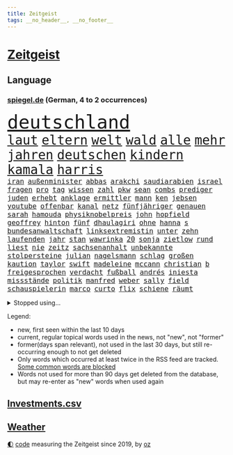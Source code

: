 ```yaml
---
title: Zeitgeist
tags: __no_header__, __no_footer__
---
```


# [Zeitgeist](https://oliz.io/zeitgeist/)

## Language

<h3><a href="https://www.spiegel.de" target="_blank">spiegel.de</a> (German, 4 to 2 occurrences)</h3>
<p style="font-family:monospace">
<span style="font-size:32pt"><a href="news_links.html#deutschland" class="current">deutschland</a></span>
<br>
<span style="font-size:22pt"><a href="news_links.html#laut" class="current">laut</a></span>
<span style="font-size:22pt"><a href="news_links.html#eltern" class="current">eltern</a></span>
<span style="font-size:22pt"><a href="news_links.html#welt" class="current">welt</a></span>
<span style="font-size:22pt"><a href="news_links.html#wald" class="current">wald</a></span>
<span style="font-size:22pt"><a href="news_links.html#alle" class="current">alle</a></span>
<span style="font-size:22pt"><a href="news_links.html#mehr" class="current">mehr</a></span>
<span style="font-size:22pt"><a href="news_links.html#jahren" class="current">jahren</a></span>
<span style="font-size:22pt"><a href="news_links.html#deutschen" class="current">deutschen</a></span>
<span style="font-size:22pt"><a href="news_links.html#kindern" class="current">kindern</a></span>
<span style="font-size:22pt"><a href="news_links.html#kamala" class="current">kamala</a></span>
<span style="font-size:22pt"><a href="news_links.html#harris" class="current">harris</a></span>
<br>
<span style="font-size:12pt"><a href="news_links.html#iran" class="current">iran</a></span>
<span style="font-size:12pt"><a href="news_links.html#außenminister" class="current">außenminister</a></span>
<span style="font-size:12pt"><a href="news_links.html#abbas" class="new">abbas</a></span>
<span style="font-size:12pt"><a href="news_links.html#arakchi" class="new">arakchi</a></span>
<span style="font-size:12pt"><a href="news_links.html#saudiarabien" class="current">saudiarabien</a></span>
<span style="font-size:12pt"><a href="news_links.html#israel" class="current">israel</a></span>
<span style="font-size:12pt"><a href="news_links.html#fragen" class="current">fragen</a></span>
<span style="font-size:12pt"><a href="news_links.html#pro" class="current">pro</a></span>
<span style="font-size:12pt"><a href="news_links.html#tag" class="current">tag</a></span>
<span style="font-size:12pt"><a href="news_links.html#wissen" class="current">wissen</a></span>
<span style="font-size:12pt"><a href="news_links.html#zahl" class="current">zahl</a></span>
<span style="font-size:12pt"><a href="news_links.html#pkw" class="current">pkw</a></span>
<span style="font-size:12pt"><a href="news_links.html#sean" class="current">sean</a></span>
<span style="font-size:12pt"><a href="news_links.html#combs" class="current">combs</a></span>
<span style="font-size:12pt"><a href="news_links.html#prediger" class="new">prediger</a></span>
<span style="font-size:12pt"><a href="news_links.html#juden" class="current">juden</a></span>
<span style="font-size:12pt"><a href="news_links.html#erhebt" class="current">erhebt</a></span>
<span style="font-size:12pt"><a href="news_links.html#anklage" class="current">anklage</a></span>
<span style="font-size:12pt"><a href="news_links.html#ermittler" class="current">ermittler</a></span>
<span style="font-size:12pt"><a href="news_links.html#mann" class="current">mann</a></span>
<span style="font-size:12pt"><a href="news_links.html#ken" class="new">ken</a></span>
<span style="font-size:12pt"><a href="news_links.html#jebsen" class="new">jebsen</a></span>
<span style="font-size:12pt"><a href="news_links.html#youtube" class="current">youtube</a></span>
<span style="font-size:12pt"><a href="news_links.html#offenbar" class="current">offenbar</a></span>
<span style="font-size:12pt"><a href="news_links.html#kanal" class="current">kanal</a></span>
<span style="font-size:12pt"><a href="news_links.html#netz" class="current">netz</a></span>
<span style="font-size:12pt"><a href="news_links.html#fünfjähriger" class="current">fünfjähriger</a></span>
<span style="font-size:12pt"><a href="news_links.html#genauen" class="current">genauen</a></span>
<span style="font-size:12pt"><a href="news_links.html#sarah" class="current">sarah</a></span>
<span style="font-size:12pt"><a href="news_links.html#hamouda" class="new">hamouda</a></span>
<span style="font-size:12pt"><a href="news_links.html#physiknobelpreis" class="new">physiknobelpreis</a></span>
<span style="font-size:12pt"><a href="news_links.html#john" class="current">john</a></span>
<span style="font-size:12pt"><a href="news_links.html#hopfield" class="new">hopfield</a></span>
<span style="font-size:12pt"><a href="news_links.html#geoffrey" class="new">geoffrey</a></span>
<span style="font-size:12pt"><a href="news_links.html#hinton" class="new">hinton</a></span>
<span style="font-size:12pt"><a href="news_links.html#fünf" class="current">fünf</a></span>
<span style="font-size:12pt"><a href="news_links.html#dhaulagiri" class="new">dhaulagiri</a></span>
<span style="font-size:12pt"><a href="news_links.html#ohne" class="current">ohne</a></span>
<span style="font-size:12pt"><a href="news_links.html#hanna" class="new">hanna</a></span>
<span style="font-size:12pt"><a href="news_links.html#s" class="current">s</a></span>
<span style="font-size:12pt"><a href="news_links.html#bundesanwaltschaft" class="current">bundesanwaltschaft</a></span>
<span style="font-size:12pt"><a href="news_links.html#linksextremistin" class="new">linksextremistin</a></span>
<span style="font-size:12pt"><a href="news_links.html#unter" class="current">unter</a></span>
<span style="font-size:12pt"><a href="news_links.html#zehn" class="current">zehn</a></span>
<span style="font-size:12pt"><a href="news_links.html#laufenden" class="current">laufenden</a></span>
<span style="font-size:12pt"><a href="news_links.html#jahr" class="current">jahr</a></span>
<span style="font-size:12pt"><a href="news_links.html#stan" class="new">stan</a></span>
<span style="font-size:12pt"><a href="news_links.html#wawrinka" class="new">wawrinka</a></span>
<span style="font-size:12pt"><a href="news_links.html#20" class="current">20</a></span>
<span style="font-size:12pt"><a href="news_links.html#sonja" class="current">sonja</a></span>
<span style="font-size:12pt"><a href="news_links.html#zietlow" class="new">zietlow</a></span>
<span style="font-size:12pt"><a href="news_links.html#rund" class="current">rund</a></span>
<span style="font-size:12pt"><a href="news_links.html#liest" class="current">liest</a></span>
<span style="font-size:12pt"><a href="news_links.html#nie" class="current">nie</a></span>
<span style="font-size:12pt"><a href="news_links.html#zeitz" class="current">zeitz</a></span>
<span style="font-size:12pt"><a href="news_links.html#sachsenanhalt" class="current">sachsenanhalt</a></span>
<span style="font-size:12pt"><a href="news_links.html#unbekannte" class="current">unbekannte</a></span>
<span style="font-size:12pt"><a href="news_links.html#stolpersteine" class="new">stolpersteine</a></span>
<span style="font-size:12pt"><a href="news_links.html#julian" class="current">julian</a></span>
<span style="font-size:12pt"><a href="news_links.html#nagelsmann" class="current">nagelsmann</a></span>
<span style="font-size:12pt"><a href="news_links.html#schlag" class="current">schlag</a></span>
<span style="font-size:12pt"><a href="news_links.html#großen" class="current">großen</a></span>
<span style="font-size:12pt"><a href="news_links.html#kaution" class="current">kaution</a></span>
<span style="font-size:12pt"><a href="news_links.html#taylor" class="current">taylor</a></span>
<span style="font-size:12pt"><a href="news_links.html#swift" class="current">swift</a></span>
<span style="font-size:12pt"><a href="news_links.html#madeleine" class="new">madeleine</a></span>
<span style="font-size:12pt"><a href="news_links.html#mccann" class="new">mccann</a></span>
<span style="font-size:12pt"><a href="news_links.html#christian" class="current">christian</a></span>
<span style="font-size:12pt"><a href="news_links.html#b" class="current">b</a></span>
<span style="font-size:12pt"><a href="news_links.html#freigesprochen" class="current">freigesprochen</a></span>
<span style="font-size:12pt"><a href="news_links.html#verdacht" class="current">verdacht</a></span>
<span style="font-size:12pt"><a href="news_links.html#fußball" class="current">fußball</a></span>
<span style="font-size:12pt"><a href="news_links.html#andrés" class="new">andrés</a></span>
<span style="font-size:12pt"><a href="news_links.html#iniesta" class="new">iniesta</a></span>
<span style="font-size:12pt"><a href="news_links.html#missstände" class="current">missstände</a></span>
<span style="font-size:12pt"><a href="news_links.html#politik" class="current">politik</a></span>
<span style="font-size:12pt"><a href="news_links.html#manfred" class="current">manfred</a></span>
<span style="font-size:12pt"><a href="news_links.html#weber" class="current">weber</a></span>
<span style="font-size:12pt"><a href="news_links.html#sally" class="current">sally</a></span>
<span style="font-size:12pt"><a href="news_links.html#field" class="new">field</a></span>
<span style="font-size:12pt"><a href="news_links.html#schauspielerin" class="current">schauspielerin</a></span>
<span style="font-size:12pt"><a href="news_links.html#marco" class="current">marco</a></span>
<span style="font-size:12pt"><a href="news_links.html#curto" class="new">curto</a></span>
<span style="font-size:12pt"><a href="news_links.html#flix" class="new">flix</a></span>
<span style="font-size:12pt"><a href="news_links.html#schiene" class="current">schiene</a></span>
<span style="font-size:12pt"><a href="news_links.html#räumt" class="current">räumt</a></span>
</p>
<details>
<summary>Stopped using...</summary>
<p class="former" style="font-size:12pt">
lebensmittel(1448) scheinen(1448) arbeitete(1447) eis(1446) gezogen(1446) lisa(1446) zurzeit(1446) ausländische(1445) konservativen(1445) verschiedene(1445) jahrzehnten(1444) märz(1444) nazis(1444) regel(1444) xi(1444) obama(1443) trend(1443) österreichische(1443) bereich(1442) internationaler(1442) liverpool(1442) räumen(1442) besiegt(1441) häufig(1441) ifoinstitut(1441) appelliert(1440) aufruf(1440) twitter(1440) verlegt(1440) vorhaben(1440) ausnahmen(1439) beamten(1439) bedrohung(1439) bemüht(1439) lager(1439) halbfinale(1438) infrage(1438) investoren(1438) jedem(1438) versprochen(1438) zugang(1438) abstand(1437) ankündigung(1437) erscheinen(1437) geschäfte(1437) voran(1437) 65(1436) anlass(1436) erdoğan(1436) freiburg(1436) frust(1436) leid(1436) mordes(1436) rückschlag(1436) united(1436) 27(1435) meinem(1435) planeten(1435) schwanger(1435) studierenden(1435) verbreiten(1435) preisen(1434) produzieren(1434) athleten(1433) körperverletzung(1431) schuss(1431) 3000(1430) 45(1430) projekt(1430) kürzlich(1429) verschwand(1428) gesetze(1427) jüngere(1427) küstenwache(1426) tür(1426) 1500(1425) fortgesetzt(1425) ministerium(1425) auflagen(1424) empfängt(1424) herz(1424) eigenes(1421) behalten(1420) gang(1420) ehe(1419) einschätzung(1418) hinten(1416) nasa(1415) retter(1412) bangen(1408) abgeschlossen(1399) kontert(1397) foto(1390) sachen(1363) heidelberg(1357) umbau(1346) langjährige(1339) lahm(1274) abgestürzt(1262) 38(1209) vorsicht(1200) truppe(1184) novak(1183) arme(1176) zugestimmt(1156) erfolgreichste(1144) dörfer(1135) dokumentiert(1093) bekräftigt(1087) worum(1085) älteste(1081) empfehlen(1072) fachkräfte(1072) magazin(1055) ostdeutschland(1051) schülerin(1049) verteidiger(1049) lieferungen(1048) betrüger(1044) diskussionen(1020) seltene(1020) texte(1006) erschwert(993) verkündete(982) lemke(979) schwieriger(976) afrikanischen(965) lohnen(962) positiven(957) verantwortlichen(955) abschaffung(952) aufhören(950) brüder(946) triumphiert(943) fünften(924) nebenbei(920) eingetroffen(918) baustelle(915) dilemma(906) fernen(883) hammer(874) debattiert(849) cannabis(844) titelverteidiger(841) verhaftung(830) weltrekord(826) zuwanderung(823) schwimmen(821) partnerin(817) newsletter(814) namens(810) 16jähriger(806) erlegen(805) usrepublikaner(802) psychischen(772) pleiten(770) wünsche(767) lebenslange(766) antarktis(755) gerechtfertigt(748) rätseln(741) freigegeben(738) senioren(735) stemmen(733) emissionen(723) grenzgebiet(722) razzien(709) freundschaft(708) knappe(704) männliche(704) autohersteller(700) künstlicher(699) düster(677) tabu(676) geheim(669) kampfjets(666) gekostet(664) roland(660) djokovic(655) gesagt(651) flogen(649) regierende(647) trauern(642) tauchte(640) heimische(637) opfers(637) wiener(636) praxis(633) venedig(632) geschwister(623) aussieht(620) boom(618) christdemokraten(617) landwirte(614) flaschen(611) freier(611) technologie(603) openai(597) schweres(592) karin(582) toll(581) wahlsieger(580) dfbpokal(579) wegner(576) darmstadt(573) instituts(571) wurzeln(570) stürme(569) z(559) laune(557) höcke(555) gen(554) hauptrolle(548) protestaktion(545) bestreiten(543) emotionen(542) wohnen(540) linkspartei(537) 13jährige(528) veröffentlichte(528) stuft(524) samuel(521) tickets(520) wärmepumpe(519) beine(510) arbeiter(509) gelernt(499) mühe(496) motto(495) kredite(493) drogenhandel(485) mahnen(481) gegners(471) zahlungen(471) schlucht(469) spahn(463) einbringen(457) obersten(456) stellvertretende(455) lieferten(454) milliardenschweren(452) abends(446) quellen(444) 30jähriger(441) besiegen(439) essener(439) schmidt(439) pass(436) heimem(435) vormittag(433) klingbeil(430) islamistische(428) unterscheiden(422) psyche(408) geöffnet(405) niemanden(405) genossen(403) jüdisches(399) verkehrsunfall(399) abschieben(397) hartes(397) fraktion(396) antonio(392) 03(391) goldenen(391) amerikanischen(388) bedauert(386) rtl(386) spanischer(386) errungen(381) generalbundesanwalt(380) onkel(376) reformiert(374) anläuft(367) düsteren(367) streaminganbietern(367) archäologen(365) nagel(364) kimmich(362) franzosen(361) gemüse(358) vergehen(358) singen(355) verheiratet(354) regelungen(352) eröffnung(348) absicht(342) hackerangriff(340) böse(336) migrationshintergrund(335) nominierung(331) einfachen(328) israelisches(328) damaskus(325) gazastreifens(325) gdl(319) reederei(318) abschiebung(315) einheitliche(315) abfall(312) recep(311) tayyip(311) beihilfe(310) ampelpartner(309) ernsthafte(309) claus(308) weselsky(308) emma(307) lernte(307) aufwand(304) haderte(304) 16jährigen(302) veränderung(302) besorgniserregend(300) magic(297) nürnberger(296) britisches(294) genehmigung(292) 18jährige(291) erleichterung(287) straftäter(286) ausgewählt(284) notfall(284) verschüttet(284) beteiligen(283) bedrängnis(282) unverletzt(282) verspätung(281) dialoge(280) uganda(280) po(278) zuversichtlich(276) erfuhr(275) ermittlungsverfahren(275) abgeordneter(274) angeklagten(274) omas(274) onlinehändler(274) vergleichsweise(273) versteht(273) gera(272) präsent(272) giftige(270) grundgesetz(270) hungern(269) fortschritte(268) viertelfinale(268) roberts(267) sekeinsatz(265) temu(265) kragen(263) dreyer(262) machtwechsel(262) statistischem(262) athen(261) high(261) präsentierte(258) absatz(257) melanie(257) nvidia(257) gründet(255) barack(253) körperlich(253) niedersachsens(252) topfavorit(252) australischer(250) le(250) audi(248) firmenchef(247) mona(247) bauernproteste(244) disney+(244) route(242) kinos(241) zeitenwende(241) lily(240) bauch(239) 2009(238) festivals(238) spektakuläres(238) hai(237) holten(236) scheidet(233) gefühlt(232) shein(232) hab(231) pünktlich(229) jagt(228) milch(228) 160(227) lutz(227) stellung(227) bunte(226) territorium(226) verprügelt(225) contest(224) eurovision(224) fressen(224) insolvente(224) jena(222) manipulation(222) ravensburg(222) trick(221) 64(220) gitarrist(219) ausüben(218) weichen(217) gelegene(215) landrat(215) riefen(215) verbotene(215) zerlegt(215) vorgesehen(212) ausmacht(210) raf(210) zoo(210) boateng(209) jérôme(209) magnus(208) oberpfalz(208) sportlichen(208) bedankt(207) siebten(206) verzögern(206) schweigegeldprozess(205) blau(204) chinesisches(204) regenfällen(204) selbstverständlich(204) unmöglich(204) haustür(203) sinkenden(203) vorlieben(203) erwirken(202) schreibtisch(202) schwimmer(202) katy(200) msc(200) pfiff(200) eindeutig(198) wildtiere(197) chiphersteller(196) vergleichbar(196) füße(195) schwerem(195) seltsamen(194) aktualisiert(193) hafens(190) mongolei(190) georg(189) dublin(187) erfreut(186) zucker(186) aufgelegt(185) flüchtlingen(185) raffinerie(185) schulter(184) thüringische(184) ampelpolitiker(183) ostdeutscher(181) bodo(180) stemmt(180) vermont(180) nordrheinwestfalens(179) landeskriminalamt(177) zeichner(177) schöne(176) carlsen(175) zusätzlichen(175) don(174) school(174) harmlosen(173) messerangriff(173) afghanische(172) balkon(171) iga(171) świątek(171) köpfe(170) staatschefs(170) aktie(169) antreibt(169) statistische(169) anwesen(168) ernannt(168) fußballbund(168) strahlkraft(168) brachen(167) cafés(167) kasia(167) lenhardt(167) irren(164) vegane(164) arbeitszeit(163) leuten(163) abgeschoben(162) brutale(162) testspiel(162) gesammelt(161) schweine(161) züchten(161) graz(160) wout(160) studio(159) erneuert(158) häufen(158) längste(157) schlau(157) ausgeweitet(156) behoben(156) fußballers(156) lebenslanger(156) verlobung(155) handwerk(154) machtübernahme(154) promis(154) engel(153) breitet(152) giftig(151) sportwetten(151) toxischen(151) gemalt(150) stahl(148) telekom(148) entzündete(147) konzerten(146) wohnungsnot(146) abnehmen(145) haushalten(145) herd(145) immobilienkauf(144) quartal(144) schwangere(144) worüber(143) menschheit(142) bergab(141) salvador(141) dreckig(140) kreativen(140) attackierte(139) fti(139) kultusministerkonferenz(139) marvin(138) parkplatz(138) dicke(137) triumphierte(137) übermittelt(137) videobeweis(136) massentourismus(135) vorfalls(135) blüht(134) einschüchtern(134) kehren(134) sprecher(134) ultimative(134) bundeskabinett(133) afdlandrat(130) erlebten(130) sesselmann(130) var(130) afdspitzenkandidat(129) verbrecher(129) vergangenem(129) veteran(129) entgangen(128) weibchen(128) erarbeitet(127) forschenden(127) geiseldeal(127) islamismus(126) marcus(126) sechsjährigen(126) heimatmarkt(125) versunkene(125) afrikanische(124) sternschnuppen(124) hitzige(123) impfstoffe(123) mix(123) heimspiel(122) jenna(122) ortega(122) tischtennis(122) bilden(121) intensiven(121) kanzlerschaft(121) leclerc(120) 17jährige(119) entzündet(119) korrekt(119) spanier(119) antidepressiva(118) aufbauen(118) aufsteigen(118) einzig(118) heikel(118) rutschen(118) spontane(118) steven(118) vergleichen(118) beißt(117) paradies(117) siedlungen(117) entsprechend(116) triathlon(116) funktionär(115) eingesperrt(114) ibiza(114) robin(112) schauspielers(112) sexualstraftäter(112) staatsbesuch(112) zahlung(112) brandgefahr(111) bürgerschaft(111) clooney(111) extremwetter(111) helgoland(111) feinde(110) grand(109) ausbreiten(108) beeinträchtigt(108) bewertung(108) schlägerei(108) lindemann(107) supreme(107) verschiedener(107) verteilen(107) 42jähriger(106) anfangs(106) hunter(106) muscheln(106) pony(106) rechenschaft(106) reeperbahn(106) tinder(106) besiegte(105) erdrutsch(105) filmfest(105) kriegskabinett(105) neuestes(105) fossilen(104) zitiert(104) ähnelt(104) gegenspieler(103) krawallen(103) frisst(102) medwedew(102) parteimitglieder(102) rückte(101) satire(101) schultz(101) alassad(100) eishockeyprofi(100) linkenpolitikerin(100) sturmböen(100) außenseiter(99) margaret(99) memes(99) pflanze(98) landesweiten(97) bezahlbare(96) fluch(96) militäraktion(96) verabschiedete(96) verlegung(96) verlorenen(96) glaubwürdigkeit(95) litt(95) 128(94) f16(94) jodie(94) staatsbürgerschaft(94) vorkehrungen(94) erobern(93) füreinander(93) kidman(93) achtelfinale(92) brad(92) pitt(92) unzufrieden(92) verbrauchern(92) wahlkampfs(92) alliierten(91) flugzeugabsturz(91) mörtel(91) mörtels(91) reisekonzern(91) steuererleichterungen(91) tatsächliche(91) vollrausch(91) beliebten(90) gegnerin(90) klatschen(90) konto(90) martha(90) pakistaner(90) retteten(90) seltenen(90) toben(90) blind(89) boxerin(89) eingeläutet(89) kaputte(89) klimafreundlicher(89) kontinent(89) medaille(89) noa(89) verlieh(89) brat(88) briefwahlstimmen(88) charli(88) gefangen(88) nazideutschland(88) vorsichtig(88) xcx(88) artgenossen(87) exfreundin(87) industriestandort(87) lautsprecher(87) medaillen(87) netflixdoku(87) familiengeschichte(86) theodor(86) umgesetzt(86) uspräsidentensohn(86) verlobt(86) wahlzettel(86) 900(85) gelebt(85) hochumstritten(85) transfer(85) verletze(85) aufrecht(84) einschulung(84) itsysteme(84) jusochef(84) kroatien(84) stecker(84) türmer(84) alkoholeinfluss(83) datingapp(83) erlebnis(83) wildbahn(83) 2200(82) dominante(82) dschungelcamp(82) gefährten(82) gewaltvorwürfen(82) koeman(82) ronald(82) abzuschieben(81) bergtour(81) filmte(81) satellitenbildern(81) sichtbare(81) vergewaltigte(81) westküste(81) wiegt(81) einpacken(80) finanzspritze(80) four(80) friedensplan(80) oberleitungen(80) gosens(79) gündoğan(79) königliche(79) neubaur(79) sanktionieren(79) taxifahrer(79) waffenrecht(79) bbcbericht(78) sperren(78) abriss(77) fantasien(77) messerangriffe(77) publik(77) seenotrettung(77) sorgerechtsstreit(77) surferin(77) unausweichlich(77) 49jähriger(76) draisaitl(76) edmonton(76) neuzulassungen(76) oilers(76) usluftfahrtbehörde(76) ussoldaten(76) anja(75) auftritten(75) bekamen(75) filmfestival(75) pragmatiker(75) rützel(75) ewiger(74) hofer(74) ikonische(74) mitteilung(74) nachrichtenmann(74) raffinerien(74) währte(74) bauzinsen(73) doppelte(73) gekürzt(73) lokomotivführer(73) führungspositionen(72) handelfmeter(72) lord(72) verpatzte(72) branchenkenner(71) folgenschwerer(71) linkenabgeordnete(71) nationalgericht(71) unteren(71) vorgezogen(71) 41(70) bauernpräsident(70) haptik(70) preisschild(70) rukwied(70) schilderte(70) untergrund(70) 49euroticket(69) antwerpen(69) berührung(69) externe(69) freigelassen(69) ministeriumsmitarbeiter(69) nationalistischer(69) rubens(69) vorrunde(69) annen(68) auszugeben(68) gesamtführung(68) selbstzweifel(68) spielführer(68) startrampen(68) backen(67) erklärt’s(67) eröffneten(67) messenger(67) pflanzenarten(67) pieper(67) prozesses(67) genua(66) paarung(66) rekonstruiert(66) ebike(65) kroatischen(65) oberhaupt(65) sparkasse(65) ernennung(64) gedachten(64) grünem(64) inside(64) izmir(64) lehrerzimmer(64) spürt(64) telemedizin(64) 14jähriger(63) badenberg(63) badmintonspieler(63) gloria(63) justizsenatorin(63) kraftwerks(63) kriegstreiber(63) lokführergewerkschaft(63) rekordvertrag(63) thurn(63) tribüne(63) dittrich(62) feind(62) kompetenzen(62) wölfe(62) angststörungen(61) bundespolitik(61) einzelzeitfahren(61) gallagher(61) gere(61) nationalisten(61) noel(61) outete(61) pretty(61) spaziergänger(61) finanzministerin(60) gregg(60) nationalpark(60) sonneberg(60) überlastung(60) aufschlag(59) bekennen(59) biles(59) erhob(59) giacomo(59) merken(59) simone(59) tatum(59) buchholz(58) gejubelt(58) verstorben(58) kamerun(57) modus(57) primož(57) prämie(57) roglič(57) rücktritte(57) swipen(57) windgeschwindigkeiten(57) ausgeschieden(56) jamaika(56) schwimmt(56) beteiligte(55) daniil(55) gruppierung(55) hilfsmittel(55) ovations(55) standing(55) wohnraum(55) zauber(55) adele(54) berechnet(54) comingout(54) erweist(54) lektüre(54) vulkane(54) 41jährigen(53) attentate(53) berchtesgaden(53) breit(53) freiwilligen(53) glen(53) grandslamtitel(53) grandslamturnieren(53) großartiges(53) powell(53) samsung(53) verwerflich(53) besichtigen(52) boulevardzeitung(52) ermorden(52) ilmenau(52) landtage(52) schert(52) staatskonzern(52) zweitligist(52) guide(51) invasive(51) klinikaufenthalt(51) p(51) trennungen(51) agiert(50) natalie(50) philadelphia(50) rbb(50) stechen(50) verzweifelt(50) falcon(49) kolumbianischen(49) stadtfest(49) startverbot(49) einhörner(48) gastiert(48) potenzielle(48) aufzuhören(47) ehemanns(47) herausfordert(47) thailändischen(47) andrea(46) aufteilung(46) beifall(46) forscherinnen(46) isoliertes(46) klappen(46) lwiw(46) mashco(46) piro(46) ruheständler(46) schlichten(46) schädigen(46) unkontaktiertes(46) verdreifacht(46) winterkorn(46) 36jährige(45) besuche(45) konservativ(45) neuzugang(45) pflegefachkraft(45) staubsauger(45) stiller(45) streitpunkt(45) videoanalyse(45) britin(44) dmytro(44) hinterbliebenen(44) kuleba(44) olympiasiegerin(44) rivalisierende(44) rückruf(44) caroline(43) höchststrafe(43) japanischem(43) verhältnissen(43) winken(43) gemeinsamkeiten(42) görlitz(42) kürzungen(42) matt(42) radstar(42) unerträglich(42) wesen(42) fahrlehrer(41) lake(41) 27jährige(40) gestaltet(40) kreuzfahrt(40) o’connor(40) sahelzone(40) sportschützen(40) swifties(40) täters(40) anstrengend(39) bundesjustizminister(39) kehrte(39) mehrtägigen(39) musikstars(39) olympisches(39) paralympics(39) redete(39) rufe(39) tierpflegerin(39) zeitmanagement(39) 1993(38) betriebsrat(38) hans(38) israelpalästinakonflikt(38) pilgern(38) sonnenschein(38) säbelfechter(38) waldweg(38) wertschätzung(38) 81(37) beistand(37) besitz(37) eigens(37) gigantischer(37) inhaftierten(37) nahostexperte(37) priorität(37) rekordzeit(37) sicherer(37) elena(36) freistaat(36) geschnappt(36) highlight(36) newcomer(36) telegramgründer(36) verbraucherstimmung(36) vermögens(36) zentrums(36) abdel(35) afghanen(35) assad(35) baschar(35) fattah(35) prostitution(35) shirin(35) terroranschlag(35) zehnten(35) eindringliche(34) japankäfer(34) notlanden(34) quadratkilometer(34) sachsenwahl(34) bronzemedaille(33) börsenwert(33) entführer(33) kollektive(33) kühlschrank(33) megaevent(33) mendes(33) rampenlicht(33) silbermedaille(33) verfechter(33) übelkeit(33) bagger(32) gehofft(32) geländegewinne(32) hessische(32) hey(32) manipulierte(32) siedlung(32) zufahrt(32) 100metersprint(31) auslandsjahr(31) boeings(31) entlassungen(31) stall(31) 61jähriger(30) bezug(30) dankte(30) gehörten(30) haniyyeh(30) konjunkturflaute(30) landesweit(30) rudereiner(30) sparpläne(30) verstimmungen(30) bogenschießen(29) einhalt(29) konfrontationskurs(29) mund(29) neumann(29) preissteigerungen(29) aufrufe(28) ausbildungsplätze(28) eigenheimbesitzer(28) fremd(28) gefangenen(28) gelegentlich(28) geschädigt(28) modekette(28) schätzungsweise(28) zusammengestellt(28) übertroffen(28) norwegischen(27) nämlich(27) 71jährige(26) borkum(26) gebremst(26) issa(26) kabelschächte(26) niederländischer(26) amtssitz(25) gnadenlos(25) monarchen(25) sibirien(25) trauriger(25) verbannt(25) vermeintlichen(25) abgewickelt(24) beobachtete(24) boulevardpresse(24) konzerts(24) lebzeiten(24) lichtblick(24) plante(24) beschrieben(23) ehlers(23) gorilla(23) nullrunde(23) restrukturierung(23) strafmaß(23) antrainierte(22) container(22) eingeschleust(22) erodiert(22) lópez(22) menschenmenge(22) sternschnuppenschauer(22) wiegen(22) zurecht(22) bildungspolitik(21) brasilianischen(21) bundesverkehrsminister(21) etablierten(21) eusanktionen(21) harrys(21) hauch(21) schlagersängerin(21) stromversorgung(21) vinícius(21) 46jährige(20) ablesen(20) anziehen(20) lohnsteigerungen(20) male(20) rückten(20) schwimmerin(20) seen(20) stahlsparte(20) straubinger(20) abrissarbeiten(19) bauarbeiten(19) herzkreislauferkrankungen(19) innenstädten(19) kurskoffensive(19) leonie(19) sofa(19) spürbare(19) evakuierte(18) geendet(18) geschaffen(18) löscharbeiten(18) perfekter(18) wiederentdeckt(18) blicke(17) charmante(17) familienvater(17) gedenkstätte(17) kabul(17) messerverbote(17) amtes(16) gescheiterte(16) kinderwunsch(16) mpoxvariante(16) positiver(16) reallöhne(16) sandhausen(16) schwedt(16) abgeschobene(15) arne(15) bergung(15) braunbären(15) delegierten(15) eingeschläfert(15) landesverbände(15) liege(15) slot(15) begriffe(14) escort(14) großangriff(14) haider(14) rezepte(14) seas(14) serenade(14) silvia(14) sonntagvormittag(14) visa(14) cora(13) internationalem(13) landesverband(13) lautstark(13) makel(13) reifer(13) weltrekordhalter(13) winkt(13) wohnheim(13) badegäste(12) belarussische(12) gazagrenze(12) weltgrößte(12) armand(11) channing(11) duplantis(11) gegenden(11) kzgedenkstätte(11) oasis(11) paralympischen(11)
</p>
</details>
<p>Legend:
<ul>
<li><span class="new">new</span>, first seen within the last 10 days</li>
<li><span class="current">current</span>, regular topical words used in the news, not "new", not "former"</li>
<li><span class="former">former(days span relevant)</span>, not used in the last 30 days, but still re-occurring enough to not get deleted</li>
<li>Only words which occurred at least twice in the RSS feed are tracked. <a href="language/filters.py">Some common words are blocked</a></li>
<li>Words not used for more than 90 days get deleted from the database, but may re-enter as "new" words when used again</li>
</ul>
</p>

## [Investments](investments.html)[.csv](investments.csv)

## [Weather](weather.html)

<footer>
<a href="javascript:toggleTheme()" class="nav">🌓</a>
<a href="https://github.com/ooz/zeitgeist">code</a> measuring the Zeitgeist since 2019, by <a href="https://oliz.io">oz</a>
</footer>
